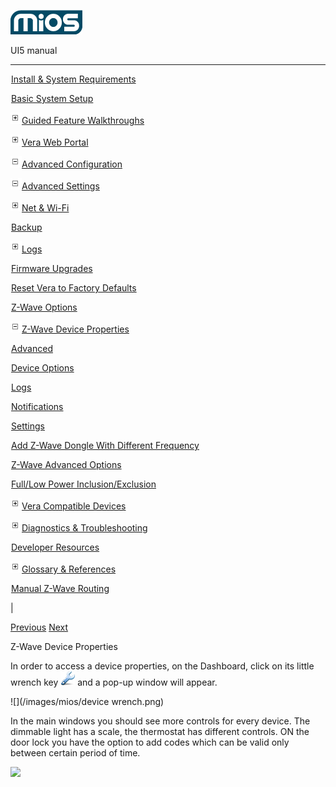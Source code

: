 ![](skins/mios/images/logo.png)

UI5 manual

  
---  
  
![](images/spacer.gif)[Install & System
Requirements](index.html#!docs5/installation_and_system_requirements_en_3Lite_all.md)

![](images/spacer.gif)[Basic System Setup ](index.html#!docs5/getting_started_en_3Lite_all.md)

![](skins/mios/images/plus.gif)[Guided Feature Walkthroughs
](features_en_3Lite_all.html)

![](skins/mios/images/plus.gif)[Vera Web Portal](index.html#!docs5/web_portal_en_3Lite_all.md)

![](skins/mios/images/minus.gif)[Advanced
Configuration](index.html#!docs5/advanced_configuration_en_3Lite_all.md)

![](skins/mios/images/minus.gif)[Advanced Settings](index.html#!docs5/advanced_settings_en_3Lite_all.md)

![](skins/mios/images/plus.gif)[Net & Wi-Fi](setup_en_3Lite_all.html_network_settings_connect_to_the_internet)

![](images/spacer.gif)[Backup](index.html#!docs5/advanced_settings_backup_en_3Lite_all.md)

![](skins/mios/images/plus.gif)[Logs](advanced_settings_en_3Lite_all.html_logs)

![](images/spacer.gif)[Firmware Upgrades](index.html#!docs5/advanced_settings_downloads_en_3Lite_all.md)

![](images/spacer.gif)[Reset Vera to Factory Defaults](index.html#!docs5/reset_factory_defaults_en_3Lite_all.md)

![](images/spacer.gif)[Z-Wave Options](index.html#!docs5/zwave_options_en_3Lite_all.md)

![](skins/mios/images/minus.gif)[Z-Wave Device Properties](index.html#!docs5/add_device_zwave_properties_options_en_3Lite_all.md)

![](images/spacer.gif)[Advanced](index.html#!docs5/add_device_zwave_properties_advanced_en_3Lite_all.md)

![](images/spacer.gif)[Device Options](index.html#!docs5/add_device_zwave_properties_dev_option_en_3Lite_all.md)

![](images/spacer.gif)[Logs](index.html#!docs5/add_device_zwave_properties_logs_en_3Lite_all.md)

![](images/spacer.gif)[Notifications](index.html#!docs5/add_device_zwave_properties_notifications_en_3Lite_all.md)

![](images/spacer.gif)[Settings](index.html#!docs5/add_device_zwave_properties_settings_en_3Lite_all.md)

![](images/spacer.gif)[Add Z-Wave Dongle With Different Frequency](index.html#!docs5/changing_zwave_port_en_3Lite_all.md)

![](images/spacer.gif)[Z-Wave Advanced Options](index.html#!docs5/zwave_device_advanced_en_3Lite_all.md)

![](images/spacer.gif)[Full/Low Power Inclusion/Exclusion](index.html#!docs5/full_power_inclusion_en_3Lite_all.md)

![](skins/mios/images/plus.gif)[Vera Compatible
Devices](index.html#!docs5/supported_hardware_en_3Lite_all.md)

![](skins/mios/images/plus.gif)[Diagnostics &
Troubleshooting](index.html#!docs5/troubleshooting_en_3Lite_all.md)

![](images/spacer.gif)[Developer Resources](index.html#!docs5/developers_en_3Lite_all.md)

![](skins/mios/images/plus.gif)[Glossary &
References](index.html#!docs5/reference_en_3Lite_all.md)

![](images/spacer.gif)[Manual Z-Wave Routing](index.html#!docs5/ManualRoute_en_3Lite_all.md)

|

[Previous](index.html#!docs5/zwave_options_en_3Lite_all.md)
[Next](index.html#!docs5/add_device_zwave_properties_advanced_en_3Lite_all.md)

Z-Wave Device Properties

  
In order to access a device properties, on the Dashboard, click on its little
wrench key ![](/images/mios/setup_icon_UI5.png) and a pop-up window will
appear.  
  
![](/images/mios/device wrench.png)  
  
  
  
In the main windows you should see more controls for every device. The
dimmable light has a scale, the thermostat has different controls. ON the door
lock you have the option to add codes which can be valid only between certain
period of time.  
  
![](/images/mios/control-pad-configuration\(1\).png)

  

